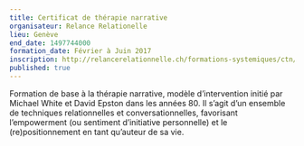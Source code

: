```yaml
---
title: Certificat de thérapie narrative
organisateur: Relance Relationelle
lieu: Genève
end_date: 1497744000
formation_date: Février à Juin 2017
inscription: http://relancerelationnelle.ch/formations-systemiques/ctn/
published: true
---
```

Formation de base à la thérapie narrative, modèle d’intervention initié par Michael White et David Epston dans les années 80. Il s’agit d’un ensemble de techniques relationnelles et conversationnelles, favorisant l’empowerment (ou sentiment d’initiative personnelle) et le (re)positionnement en tant qu’auteur de sa vie.
